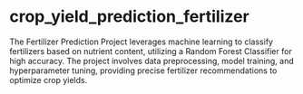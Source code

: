 # crop_yield_prediction_fertilizer
The Fertilizer Prediction Project leverages machine learning to classify fertilizers based on nutrient content, utilizing a Random Forest Classifier for high accuracy. The project involves data preprocessing, model training, and hyperparameter tuning, providing precise fertilizer recommendations to optimize crop yields.
